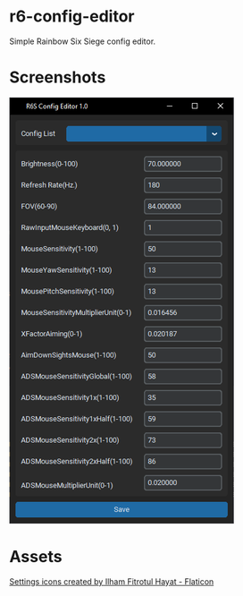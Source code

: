 # r6-config-editor

Simple Rainbow Six Siege config editor.

# Screenshots

<img src="assets/screenshoot.png">

# Assets

<a href="https://www.flaticon.com/free-icons/settings" title="settings icons">Settings icons created by Ilham Fitrotul Hayat - Flaticon</a>